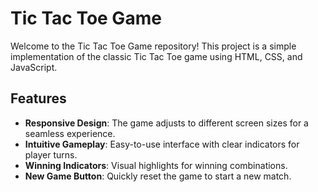 # Tic Tac Toe Game

Welcome to the Tic Tac Toe Game repository! This project is a simple implementation of the classic Tic Tac Toe game using HTML, CSS, and JavaScript.

## Features

- **Responsive Design**: The game adjusts to different screen sizes for a seamless experience.
- **Intuitive Gameplay**: Easy-to-use interface with clear indicators for player turns.
- **Winning Indicators**: Visual highlights for winning combinations.
- **New Game Button**: Quickly reset the game to start a new match.
